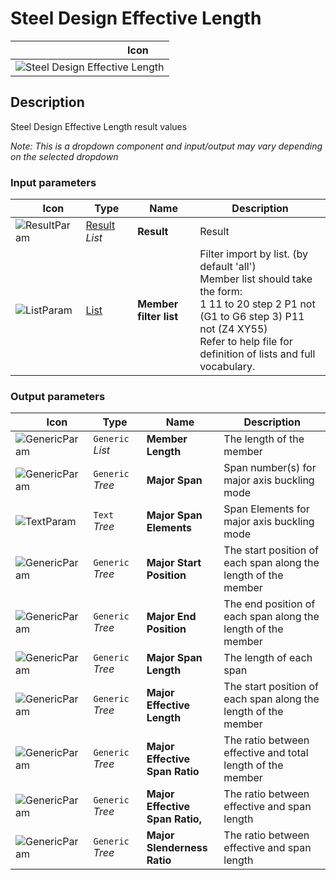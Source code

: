 # Steel Design Effective Length
<!--- This file has been auto-generated, do not change it manually! Edit the generator here: https://github.com/arup-group/GSA-Grasshopper/tree/main/DocsGeneration --->

|<img width="150"/> Icon |
| ----------- |
|![Steel Design Effective Length](./images/SteelDesignEffectiveLength.png) |

## Description

Steel Design Effective Length result values

_Note: This is a dropdown component and input/output may vary depending on the selected dropdown_

### Input parameters

|<img width="20"/> Icon |<img width="200"/> Type |<img width="200"/> Name |<img width="1000"/> Description |
| ----------- | ----------- | ----------- | ----------- |
|![ResultParam](./images/ResultParam.png) |[Result](gsagh-result-parameter.md) _List_ |**Result** |Result |
|![ListParam](./images/ListParam.png) |[List](gsagh-list-parameter.md) |**Member filter list** |Filter import by list. (by default 'all')<br />Member list should take the form:<br /> 1 11 to 20 step 2 P1 not (G1 to G6 step 3) P11 not (Z4 XY55)<br />Refer to help file for definition of lists and full vocabulary. |

### Output parameters

|<img width="20"/> Icon |<img width="200"/> Type |<img width="200"/> Name |<img width="1000"/> Description |
| ----------- | ----------- | ----------- | ----------- |
|![GenericParam](./images/GenericParam.png) |`Generic` _List_ |**Member Length** |The length of the member |
|![GenericParam](./images/GenericParam.png) |`Generic` _Tree_ |**Major Span** |Span number(s) for major axis buckling mode |
|![TextParam](./images/TextParam.png) |`Text` _Tree_ |**Major Span Elements** | Span Elements for major axis buckling mode |
|![GenericParam](./images/GenericParam.png) |`Generic` _Tree_ |**Major Start Position** | The start position of each span along the length of the member |
|![GenericParam](./images/GenericParam.png) |`Generic` _Tree_ |**Major End Position** |The end position of each span along the length of the member |
|![GenericParam](./images/GenericParam.png) |`Generic` _Tree_ |**Major Span Length** |The length of each span |
|![GenericParam](./images/GenericParam.png) |`Generic` _Tree_ |**Major Effective Length** |The start position of each span along the length of the member |
|![GenericParam](./images/GenericParam.png) |`Generic` _Tree_ |**Major Effective Span Ratio** |The ratio between effective and total length of the member |
|![GenericParam](./images/GenericParam.png) |`Generic` _Tree_ |**Major Effective Span Ratio,** |The ratio between effective and span length |
|![GenericParam](./images/GenericParam.png) |`Generic` _Tree_ |**Major Slenderness Ratio** |The ratio between effective and span length |


